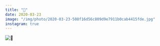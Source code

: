 ```yaml
---
title: "🐂"
date: 2020-03-23
image: "/img/photo/2020-03-23-508f16d56c809d9e7911b0cab4415fde.jpg"
instagram: true
---
```


![🐂](/img/photo/2020-03-23-508f16d56c809d9e7911b0cab4415fde.jpg)
